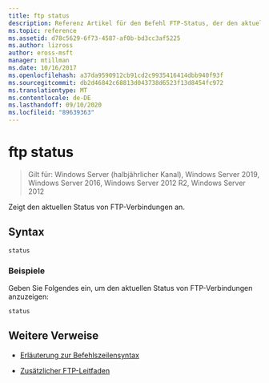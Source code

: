```yaml
---
title: ftp status
description: Referenz Artikel für den Befehl FTP-Status, der den aktuellen Status Ihrer FTP-Verbindungen anzeigt.
ms.topic: reference
ms.assetid: d78c5629-6f73-4587-af0b-bd3cc3af5225
ms.author: lizross
author: eross-msft
manager: mtillman
ms.date: 10/16/2017
ms.openlocfilehash: a37da9590912cb91cd2c9935416414dbb940f93f
ms.sourcegitcommit: db2d46842c68813d043738d6523f13d8454fc972
ms.translationtype: MT
ms.contentlocale: de-DE
ms.lasthandoff: 09/10/2020
ms.locfileid: "89639363"
---
```

# <a name="ftp-status"></a>ftp status

> Gilt für: Windows Server (halbjährlicher Kanal), Windows Server 2019, Windows Server 2016, Windows Server 2012 R2, Windows Server 2012

Zeigt den aktuellen Status von FTP-Verbindungen an.

## <a name="syntax"></a>Syntax

```
status
```

### <a name="examples"></a>Beispiele

Geben Sie Folgendes ein, um den aktuellen Status von FTP-Verbindungen anzuzeigen:

```
status
```

## <a name="additional-references"></a>Weitere Verweise

- [Erläuterung zur Befehlszeilensyntax](command-line-syntax-key.md)

- [Zusätzlicher FTP-Leitfaden](/previous-versions/orphan-topics/ws.10/cc756013(v=ws.10))

